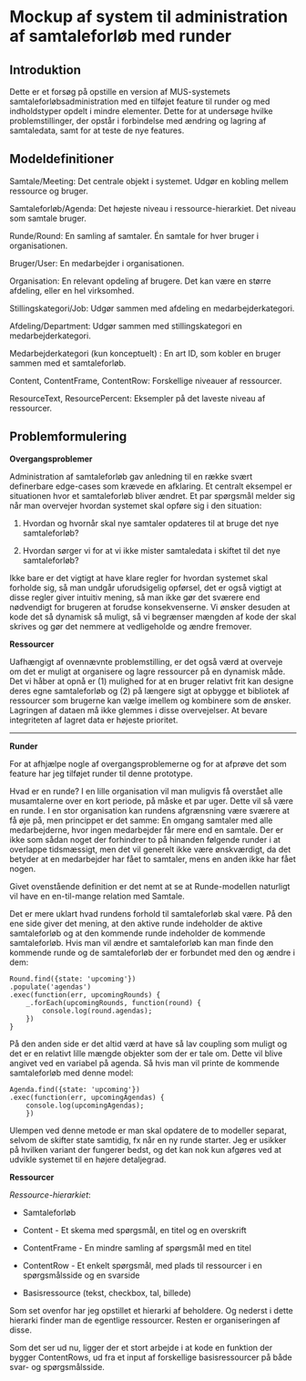 Mockup af system til administration af samtaleforløb med runder
===============================================================

Introduktion
------------
Dette er et forsøg på opstille en version af MUS-systemets samtaleforløbsadministration med en tilføjet feature til runder og med indholdstyper opdelt i mindre elementer. Dette for at undersøge hvilke problemstillinger, der opstår i forbindelse med ændring og lagring af samtaledata, samt for at teste de nye features.
	
	
Modeldefinitioner
-----------------

Samtale/Meeting: Det centrale objekt i systemet. Udgør en kobling mellem ressource og bruger.
	

Samtaleforløb/Agenda: Det højeste niveau i ressource-hierarkiet. Det niveau som samtale bruger.
	

Runde/Round: En samling af samtaler. Én samtale for hver bruger i organisationen.
	

Bruger/User: En medarbejder i organisationen.
	

Organisation: En relevant opdeling af brugere. Det kan være en større afdeling, eller en hel virksomhed.
	

Stillingskategori/Job: Udgør sammen med afdeling en medarbejderkategori.


Afdeling/Department: Udgør sammen med stillingskategori en medarbejderkategori.
	

Medarbejderkategori (kun konceptuelt)	: En art ID, som kobler en bruger sammen med et samtaleforløb.
	

Content, ContentFrame, ContentRow: Forskellige niveauer af ressourcer.
	

ResourceText, ResourcePercent: Eksempler på det laveste niveau af ressourcer.
	
	
Problemformulering
------------------

**Overgangsproblemer**

Administration af samtaleforløb gav anledning til en række svært definerbare edge-cases som krævede en afklaring.
Et centralt eksempel er situationen hvor et samtaleforløb bliver ændret. Et par spørgsmål melder sig når man overvejer hvordan systemet skal opføre sig i den situation:
	
1. Hvordan og hvornår skal nye samtaler opdateres til at bruge det nye samtaleforløb?
	
2. Hvordan sørger vi for at vi ikke mister samtaledata i skiftet til det nye samtaleforløb?
			
Ikke bare er det vigtigt at have klare regler for hvordan systemet skal forholde sig, så man undgår uforudsigelig opførsel, det er også vigtigt at disse regler giver intuitiv mening, så man ikke gør det sværere end nødvendigt for brugeren at forudse konsekvenserne. 
Vi ønsker desuden at kode det så dynamisk så muligt, så vi begrænser mængden af kode der skal skrives og gør det nemmere at vedligeholde og ændre fremover.

**Ressourcer**

Uafhængigt af ovennævnte problemstilling, er det også værd at overveje om det er muligt at organisere og lagre ressourcer på en dynamisk måde.
Det vi håber at opnå er (1) mulighed for at en bruger relativt frit kan designe deres egne samtaleforløb og (2) på længere sigt at opbygge et bibliotek af ressourcer som brugerne kan vælge imellem og kombinere som de ønsker.
Lagringen af dataen må ikke glemmes i disse overvejelser. At bevare integriteten af lagret data er højeste prioritet.
	
---	
		
**Runder**
	
For at afhjælpe nogle af overgangsproblemerne og for at afprøve det som feature har jeg tilføjet runder til denne prototype.
	
Hvad er en runde? I en lille organisation vil man muligvis få overstået alle musamtalerne over en kort periode, på måske et par uger. Dette vil så være en runde.
I en stor organisation kan rundens afgrænsning være sværere at få øje på, men princippet er det samme: En omgang samtaler med alle medarbejderne, hvor ingen medarbejder får mere end en samtale. Der er ikke som sådan noget der forhindrer to på hinanden følgende runder i at overlappe tidsmæssigt, men det vil generelt ikke være ønskværdigt, da det betyder at en medarbejder har fået to samtaler, mens en anden ikke har fået nogen.
	
Givet ovenstående definition er det nemt at se at Runde-modellen naturligt vil have en en-til-mange relation med Samtale.

Det er mere uklart hvad rundens forhold til samtaleforløb skal være. På den ene side giver det mening, at den aktive runde indeholder de aktive samtaleforløb og at den kommende runde indeholder de kommende samtaleforløb. Hvis man vil ændre et samtaleforløb kan man finde den kommende runde og de samtaleforløb der er forbundet med den og ændre i dem:

	Round.find({state: 'upcoming'})
	.populate('agendas')
	.exec(function(err, upcomingRounds) {
		_.forEach(upcomingRounds, function(round) {
			console.log(round.agendas);
		}) 
	} 
   
På den anden side er det altid værd at have så lav coupling som muligt og det er en relativt lille mængde objekter som der er tale om. Dette vil blive angivet ved en variabel på agenda. Så hvis man vil printe de kommende samtaleforløb med denne model:

	Agenda.find({state: 'upcoming'})
	.exec(function(err, upcomingAgendas) {
		console.log(upcomingAgendas);
		})  

Ulempen ved denne metode er man skal opdatere de to modeller separat, selvom de skifter state samtidig, fx når en ny runde starter. Jeg er usikker på hvilken variant der fungerer bedst, og det kan nok kun afgøres ved at udvikle systemet til en højere detaljegrad.


**Ressourcer**
	
*Ressource-hierarkiet*:

-	Samtaleforløb

- Content - Et skema med spørgsmål, en titel og en overskrift

-	ContentFrame - En mindre samling af spørgsmål med en titel

-	ContentRow - Et enkelt spørgsmål, med plads til ressourcer i en spørgsmålsside og en svarside

-	Basisressource (tekst, checkbox, tal, billede)


Som set ovenfor har jeg opstillet et hierarki af beholdere. Og nederst i dette hierarki finder man de egentlige ressourcer. Resten er organiseringen af disse.

Som det ser ud nu, ligger der et stort arbejde i at kode en funktion der bygger ContentRows, ud fra et input af forskellige basisressourcer på både svar- og spørgsmålsside.
	
